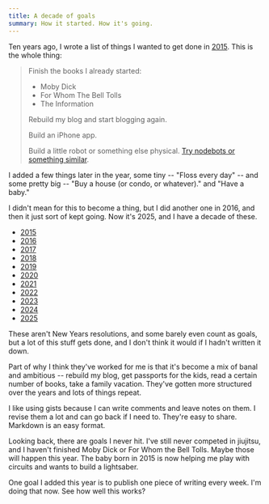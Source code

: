 ```yaml
---
title: A decade of goals
summary: How it started. How it's going.
---
```


Ten years ago, I wrote a list of things I wanted to get done in [2015](https://gist.github.com/eyeseast/94cb28629df105de9b1c). This is the whole thing:

> Finish the books I already started:
>
> - Moby Dick
> - For Whom The Bell Tolls
> - The Information
>
> Rebuild my blog and start blogging again.
>
> Build an iPhone app.
>
> Build a little robot or something else physical. [Try nodebots or something similar](http://nodebots.io/).

I added a few things later in the year, some tiny -- "Floss every day" -- and some pretty big -- "Buy a house (or condo, or whatever)." and "Have a baby."

I didn't mean for this to become a thing, but I did another one in 2016, and then it just sort of kept going. Now it's 2025, and I have a decade of these.

- [2015](https://gist.github.com/eyeseast/94cb28629df105de9b1c)
- [2016](https://gist.github.com/eyeseast/9e0356a712ed58aba07c)
- [2017](https://gist.github.com/eyeseast/79c8e6d47a5e10821bb73cd79ecce120)
- [2018](https://gist.github.com/eyeseast/3ac4c8d553f2b48cfbc0406fc60cbf38)
- [2019](https://gist.github.com/eyeseast/469fd83c2e1b724f82b83b838d398593)
- [2020](https://gist.github.com/eyeseast/b12c09b55ec18418c12dfcc4560f57d4)
- [2021](https://gist.github.com/eyeseast/ea207ecc54af02925fed22b7c2a9c14f)
- [2022](https://gist.github.com/eyeseast/d7c63f86da7dd4d274c9ee38948c5000)
- [2023](https://gist.github.com/eyeseast/4477cc9357082b686fbf0da01a6cb3c8)
- [2024](https://gist.github.com/eyeseast/3e4288de81ea07268a78039f0a467f1b)
- [2025](https://gist.github.com/eyeseast/2dd5c1baa812a29d8d183e6a82e90a1f)

These aren't New Years resolutions, and some barely even count as goals, but a lot of this stuff gets done, and I don't think it would if I hadn't written it down.

Part of why I think they've worked for me is that it's become a mix of banal and ambitious -- rebuild my blog, get passports for the kids, read a certain number of books, take a family vacation. They've gotten more structured over the years and lots of things repeat.

I like using gists because I can write comments and leave notes on them. I revise them a lot and can go back if I need to. They're easy to share. Markdown is an easy format.

Looking back, there are goals I never hit. I've still never competed in jiujitsu, and I haven't finished Moby Dick or For Whom the Bell Tolls. Maybe those will happen this year. The baby born in 2015 is now helping me play with circuits and wants to build a lightsaber.

One goal I added this year is to publish one piece of writing every week. I'm doing that now. See how well this works?
